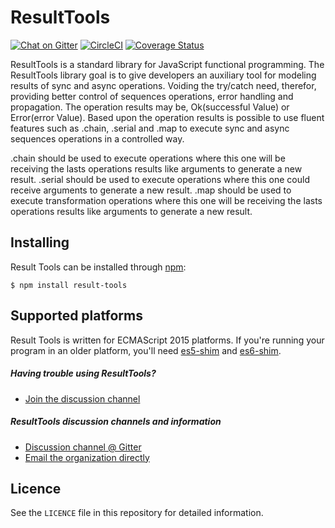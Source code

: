 ResultTools
============

[![Chat on Gitter](https://img.shields.io/gitter/room/result-tools/discussion.svg?style=flat-square)](https://gitter.im/result-tools/discussion)
[![CircleCI](https://circleci.com/gh/rafaelfcads/result-tools.svg?style=svg)](https://circleci.com/gh/rafaelfcads/result-tools)
[![Coverage Status](https://coveralls.io/repos/github/rafaelfcads/result-tools/badge.svg?branch=master)](https://coveralls.io/github/rafaelfcads/result-tools?branch=master)


ResultTools is a standard library for JavaScript functional programming.
The ResultTools library goal is to give developers an auxiliary tool for modeling results of sync and async operations. Voiding the try/catch need, therefor, providing better control of sequences operations, error handling and propagation.
The operation results may be, Ok(successful Value) or Error(error Value). Based upon the operation results is   possible to use fluent features such as .chain, .serial and .map to execute sync and async sequences operations in a controlled way.

.chain should be used to execute operations where this one will be receiving the lasts operations results like arguments to generate a new result.
.serial should be used to execute operations where this one could receive arguments to generate a new result.
.map should be used to execute transformation operations where this one will be receiving the lasts operations results like arguments to generate a new result.


## Installing

Result Tools can be installed through [npm][]:

    $ npm install result-tools

## Supported platforms

Result Tools is written for ECMAScript 2015 platforms. If you're running your program in
an older platform, you'll need [es5-shim][] and [es6-shim][].

[es5-shim]: https://github.com/es-shims/es5-shim
[es6-shim]: https://github.com/es-shims/es6-shim


##### Having trouble using ResultTools?

  - [Join the discussion channel][gitter]


##### ResultTools discussion channels and information

  - [Discussion channel @ Gitter][gitter]
  - [Email the organization directly](mailto:resulttoolsfunctionalp@gmail.com)

## Licence

See the `LICENCE` file in this repository for detailed information.

[npm]: https://www.npmjs.com
[gitter]: https://gitter.im/result-tools/discussion


